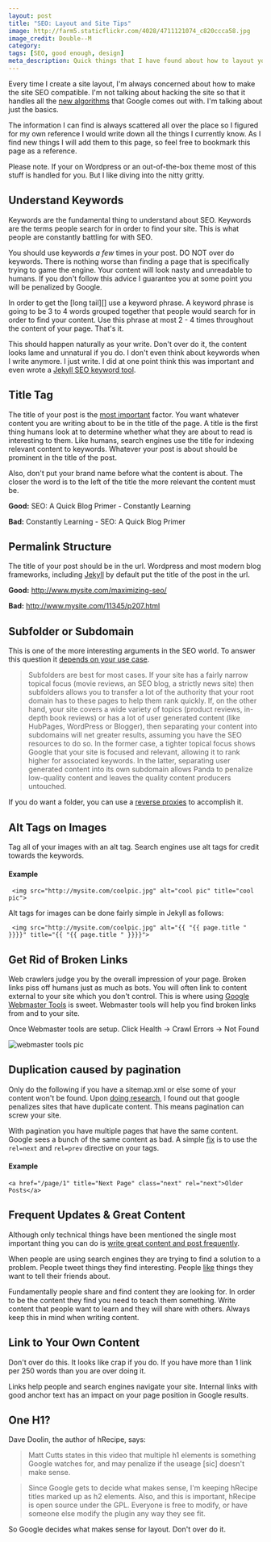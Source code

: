 ```yaml
---
layout: post
title: "SEO: Layout and Site Tips"
image: http://farm5.staticflickr.com/4028/4711121074_c820ccca58.jpg
image_credit: Double--M
category: 
tags: [SEO, good enough, design]
meta_description: Quick things that I have found about how to layout your site in order to be SEO efficient. 
---
```


Every time I create a site layout, I'm always concerned about how to make the site SEO compatible. I'm not talking about hacking the site so that it handles all the [new algorithms][1] that Google comes out with. I'm talking about just the basics. 

The information I can find is always scattered all over the place so I figured for my own reference I would write down all the things I currently know. As I find new things I will add them to this page, so feel free to bookmark this page as a reference.

Please note. If your on Wordpress or an out-of-the-box theme most of this stuff is handled for you. But I like diving into the nitty gritty.

## Understand Keywords
Keywords are the fundamental thing to understand about SEO. Keywords are the terms people search for in order to find your site. This is what people are constantly battling for with SEO.

You should use keywords _a few_ times in your post. DO NOT over do keywords. There is nothing worse than finding a page that is specifically trying to game the engine. Your content will look nasty and unreadable to humans. If you don't follow this advice I guarantee you at some point you will be penalized by Google.

In order to get the [long tail][] use a keyword phrase. A keyword phrase is going to be 3 to 4 words grouped together that people would search for in order to find your content. Use this phrase at most 2 - 4 times throughout the content of your page. That's it. 

This should happen naturally as your write. Don't over do it, the content looks lame and unnatural if you do. I don't even think about keywords when I write anymore. I just write. I did at one point think this was important and even wrote a [Jekyll SEO keyword tool][5]. 

## Title Tag 
The title of your post is the [most important][3] factor. You want whatever content you are writing about to be in the title of the page. A title is the first thing humans look at to determine whether what they are about to read is interesting to them. Like humans, search engines use the title for indexing relevant content to keywords. Whatever your post is about should be prominent in the title of the post.

Also, don't put your brand name before what the content is about. The closer the word is to the left of the title the more relevant the content must be.

__Good:__ SEO: A Quick Blog Primer - Constantly Learning

__Bad:__ Constantly Learning - SEO: A Quick Blog Primer

## Permalink Structure
The title of your post should be in the url. Wordpress and most modern blog frameworks, including [Jekyll][6] by default put the title of the post in the url.

__Good:__ http://www.mysite.com/maximizing-seo/

__Bad:__ http://www.mysite.com/11345/p207.html

## Subfolder or Subdomain
This is one of the more interesting arguments in the SEO world. To answer this question it [depends on your use case][9].

> Subfolders are best for most cases. If your site has a fairly narrow topical focus (movie reviews, an SEO blog, a strictly news site) then subfolders allows you to transfer a lot of the authority that your root domain has to these pages to help them rank quickly.
> If, on the other hand, your site covers a wide variety of topics (product reviews, in-depth book reviews) or has a lot of user generated content (like HubPages, WordPress or Blogger), then separating your content into subdomains will net greater results, assuming you have the SEO resources to do so. In the former case, a tighter topical focus shows Google that your site is focused and relevant, allowing it to rank higher for associated keywords. In the latter, separating user generated content into its own subdomain allows Panda to penalize low-quality content and leaves the quality content producers untouched.

If you do want a folder, you can use a [reverse proxies][8] to accomplish it.

## Alt Tags on Images
Tag all of your images with an alt tag. Search engines use alt tags for credit towards the keywords.

#### Example

     <img src="http://mysite.com/coolpic.jpg" alt="cool pic" title="cool pic">

Alt tags for images can be done fairly simple in Jekyll as follows:

     <img src="http://mysite.com/coolpic.jpg" alt="{{ "{{ page.title " }}}}" title="{{ "{{ page.title " }}}}">

## Get Rid of Broken Links
Web crawlers judge you by the overall impression of your page. Broken links piss off humans just as much as bots. You will often link to content external to your site which you don't control. This is where using [Google Webmaster Tools][3] is sweet. Webmaster tools will help you find broken links from and to your site.

Once Webmaster tools are setup. Click Health -> Crawl Errors -> Not Found

![webmaster tools pic](http://cl.ly/image/3E0w1p280Z20/Screen%20shot%202012-10-30%20at%201.57.42%20PM.png)

## Duplication caused by pagination
Only do the following if you have a sitemap.xml or else some of your content won't be found. Upon [doing research][10], I found out that google penalizes sites that have duplicate content. This means pagination can screw your site.

With pagination you have multiple pages that have the same content. Google sees a bunch of the same content as bad. A simple [fix][11] is to use the `rel=next` and `rel=prev` directive on your tags.

#### Example
	<a href="/page/1" title="Next Page" class="next" rel="next">Older Posts</a>

## Frequent Updates & Great Content
Although only technical things have been mentioned the single most important thing you can do is [write great content and post frequently][12].

When people are using search engines they are trying to find a solution to a problem. People tweet things they find interesting. People [like][4] things they want to tell their friends about.

Fundamentally people share and find content they are looking for. In order to be the content they find you need to teach them something. Write content that people want to learn and they will share with others. Always keep this in mind when writing content.

## Link to Your Own Content
Don't over do this. It looks like crap if you do. If you have more than 1 link per 250 words than you are over doing it.

Links help people and search engines navigate your site. Internal links with good anchor text has an impact on your page position in Google results.

## One H1?
Dave Doolin, the author of hRecipe, says:

> Matt Cutts states in this video that multiple h1 elements is something Google watches for, and may penalize if the useage [sic] doesn't make sense.

> Since Google gets to decide what makes sense, I'm keeping hRecipe titles marked up as h2 elements.
Also, and this is important, hRecipe is open source under the GPL. Everyone is free to modify, or have someone else modify the plugin any way they see fit.

So Google decides what makes sense for layout. Don't over do it.

[1]: http://www.seomoz.org/google-algorithm-change "Changes to Google index algorithm"
[3]: http://www.searchenginejournal.com/on-page-seo-factors-which-ones-have-the-most-impact-on-rankings/40926/
[4]: /2012/10/the-facebook-like-button-is-a-web-bug/
[5]: /2012/06/jekyll-and-seo-optimization/
[6]: https://github.com/mojombo/jekyll/wiki/Permalinks
[7]: /2012/10/find-long-tail-keywords-using-google-analytics/
[8]: http://www.seomoz.org/blog/what-is-a-reverse-proxy-and-how-can-it-help-my-seo
[9]: http://www.whitefireseo.com/site-architecture/subdomain-or-subfolder-post-panda/360/
[10]: http://searchengineland.com/five-step-strategy-for-solving-seo-pagination-problems-95494
[11]: http://googlewebmastercentral.blogspot.com/2011/09/pagination-with-relnext-and-relprev.html
[12]: http://www.codinghorror.com/blog/2007/10/how-to-achieve-ultimate-blog-success-in-one-easy-step.html
[13]: http://website-in-a-weekend.net/building-traffic/on-page-seo-multiple-h1-elements/